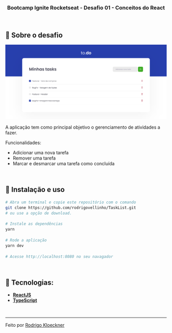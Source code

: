 <h3 align="center">
  Bootcamp Ignite Rocketseat - Desafio 01 - Conceitos do React
</h3>

<br>

## :rocket: Sobre o desafio

<p align="center">
  <img src="https://github.com/rodrigovellinho/TaskList/blob/main/src/github/TaskList.PNG" alt="TaskList">
</p>

A aplicação tem como principal objetivo o gerenciamento de atividades a fazer.

Funcionalidades:
- Adicionar uma nova tarefa
- Remover uma tarefa
- Marcar e desmarcar uma tarefa como concluída

<br>

## :wrench: Instalação e uso

```bash
# Abra um terminal e copie este repositório com o comando
git clone https://github.com/rodrigovellinho/TaskList.git
# ou use a opção de download.

# Instale as dependências
yarn

# Rode a aplicação
yarn dev

# Acesse http://localhost:8080 no seu navagador
```

<br>

## 🔨 Tecnologias:

- **[ReactJS](https://reactjs.org/)**
- **[TypeScript](https://www.typescriptlang.org/)**


<br>

---

Feito por [Rodrigo Kloeckner](https://github.com/rodrigovellinho)

